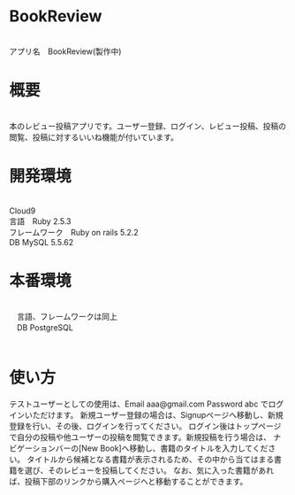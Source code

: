 <h1>BookReview</h1><br>
アプリ名　BookReview(製作中)<br>

<h1>概要</h1><br>
本のレビュー投稿アプリです。ユーザー登録、ログイン、レビュー投稿、投稿の閲覧、投稿に対するいいね機能が付いています。<br>

<h1>開発環境</h1><br>
Cloud9<br>
言語　Ruby 2.5.3<br>
フレームワーク　Ruby on rails 5.2.2<br>
DB MySQL 5.5.62<br>

<h1>本番環境</h1><br>
　言語、フレームワークは同上<br>
　DB PostgreSQL<br>
　
<h1>使い方</h1>
テストユーザーとしての使用は、Email  aaa@gmail.com  Password  abc
でログインいただけます。
新規ユーザー登録の場合は、Signupページへ移動し、新規登録を行い、その後、ログインを行ってください。
ログイン後はトップページで自分の投稿や他ユーザーの投稿を閲覧できます。新規投稿を行う場合は、
ナビゲーションバーの[New Book]へ移動し、書籍のタイトルを入力してください。
タイトルから候補となる書籍が表示されるため、その中から当てはまる書籍を選び、そのレビューを投稿してください。
なお、気に入った書籍があれば、投稿下部のリンクから購入ページへと移動することができます。